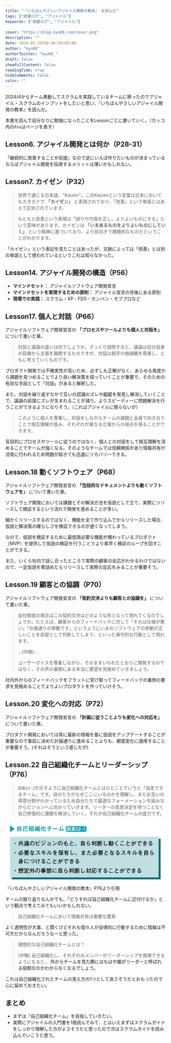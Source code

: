 ```yaml
---
title: "『いちばんやさしいアジャイル開発の教本』 を読んだ"
tags: ["読書ログ", "アジャイル"]
keywords: ["読書ログ", "アジャイル"]

cover: "https://blog.kyu08.com/cover.png"
description: ""
date: 2024-05-26T00:48:56+09:00
author: "kyu08"
authorTwitter: "kyu08_"
draft: false
showFullContent: false
readingTime: true
hideComments: false
color: ""
---
```


2024/4からチーム異動してスクラムを実践しているチームに移ったのでアジャイル・スクラムのインプットをしたいと思い、『いちばんやさしいアジャイル開発の教本』を読んだ。

本書を読んで自分なりに勉強になったことをLessonごとに書いていく。（カッコ内の`Pxx`はページを表す）

## Lesson6. アジャイル開発とは何か（P28-31）
「継続的に改善することが前提」なので逆にいえば作りたいものが決まっているならばアジャイル開発を採用するメリットは薄いかもしれない。

## Lesson7. カイゼン（P32）
> 世界で通じる日本語、"Kaizen"。このKaizenという言葉は日本においてもカタカナで **「カイゼン」** と表現されており、「改善」という単語とはあえて区別されています。
> 
> もともと改善という表現は「誤りや欠陥を正し、よりよいものにする」という意味があります。カイゼンは **「いまあるものをよりよいものにしていく」** という精神に基づいており、より前向きで積極的なものだということがわかります。

「カイゼン」という表記を見たことはあったが、文脈によっては「改善」とは別の単語として使われているというこれは知らなかった。

## Lesson14. アジャイル開発の構造（P56）
- **マインドセット：** アジャイルソフトウェア開発宣言
- **マインドセットを実現するための原則：** アジャイル宣言の背後にある原則
- **現場での実践：** スクラム・XP・FDD・カンバン・モブプロなど

## Lesson17. 個人と対話（P66）
アジャイルソフトウェア開発宣言の **「プロセスやツールよりも個人と対話を」** について書いた章。

> 対話と議論の違いは何でしょうか。ざっくり説明すると、議論は自分自身の目線から主張を展開するものですが、対話は相手の価値観を尊重し、ともに考えていくものです。

プロダクト開発では不確実性が高いため、必ずしも正解がなく、あらゆる角度から課題を見つめることでより良い解決策を探っていくことが重要で、そのための有効な手段として「対話」があると解釈した。

また、対話を繰り返すなかで互いの認識のズレや齟齬を発見し解消していくことで、議論の前提にズレが生まれることが減り、よりスピーディーに問題解決を行うことができるようになりそう。（これはアジャイルに限らないが）

> このように個人を尊重し、対話をしながらチームの課題と全員で向き合うことで相互理解が進み、それぞれが異なる立場からの視点を得ることができます。

盲目的にプロセスやツールに従うのではなく、個人との対話をして相互理解を深めることでチームが強くなる。そのようなチームでは信頼関係があり情報共有が活発に行われるため問題が起きても迅速にリカバリーできる。

## Lesson.18 動くソフトウェア（P68）
アジャイルソフトウェア開発宣言の **「包括的なドキュメントよりも動くソフトウェアを」** について書いた章。

ソフトウェア開発においては課題とその解決方法を仮説として立て、実際にリリースして検証するという流れで開発を進めることが多い。

細かくリリースするのではなく、機能を全て作り込んでからリリースした場合、仮説と解決策の確らしさを検証できるのが遅くなってしまう。

なので、仮説を検証するために最低限必要な機能が備わっているプロダクト（MVP）を提供して仮説の検証を行うことでより素早く検証のループを回すことができる。

また、いくら社内で話し合ったところで実際の顧客の反応がわかるわけではないので、一定仮説を煮詰めたらリリースして実際の反応をみることが重要そう。


## Lesson.19 顧客との協調（P70）
アジャイルソフトウェア開発宣言の **「契約交渉よりも顧客との協調を」** について書いた章。

> 自社開発の場合はこの契約交渉はどのような形となって現れてくるのでしょうか。たとえば、顧客からのフィードバックに対して「それは仕様が悪い」「仕様通りの挙動です」というようにいまのソフトウェアの挙動が正しいことを前提として判断してしまう、といった保守的な行動として現れます。
> 
> ...(中略)...
> 
> ユーザーボイスを尊重しながら、そのままいわれたとおりに開発するのではなく、その声の裏側にある本当に要望を見極めていきましょう。

社内外からのフィードバックをフラットに受け取ってフィードバックの裏側の要求を見極めることでよりよいプロダクトを作っていけそう。

## Lesson.20 変化への対応（P72）
アジャイルソフトウェア開発宣言の **「計画に従うことよりも変化への対応を」** について書いた章。

プロダクト開発においては常に最新の情報を基に仮説をアップデートすることが重要なので事前に決めた計画通りに進めることよりも、都度変化に適用することが重要そう。(それはそうという感じだが)

## Lesson.22 自己組織化チームとリーダーシップ（P76）

> `図表22-2`が示すように自己組織化チームとはひとことでいうと「自走できるチーム」です。自分たちがなぜここにいるのかを理解し、またお互いの得意分野がわかっているため自分たちで最適なフォーメーションを組みながらビジョンへと向かっていきます。リーダーの意思決定を待つことなく自己修復的に課題を解決していく。それが自己組織化チームの底力です。

![self-organizing-team.webp](self-organizing-team.webp)
『いちばんやさしいアジャイル開発の教本』P76より引用

チームの振り返りなんかでも、「どうすれば自己組織化チームに近付けるか」という観点で考えてみてもいいかもしれない。

> 自己組織化チームにおいて情報共有は重要な要素

よく透明性が大事、と聞くけどそれも個々人が自律的に行動するために情報は不可欠だからなんだろうなーと思った。

> 理想的な自己組織化チームとは？
> 
> (中略)
> 自己組織化し、それぞれのメンバーがリーダーシップを発揮できるようになると、 **外からチームを見た際にはもはや誰がリーダーと呼ばれる役割なのかわからなくなるでしょう。** 

これは自己組織化されたチームの見え方の1つとして良さそうだとおもったので心に留めておきたい。

## まとめ
- まずは「自己組織化チーム」を目指していきたい。
- 実際にアジャイルの入門書を1冊読んでみて、とはいえまずはスクラムガイドをしっかり理解した方がよさそうだと思ったので次はスクラムガイドを読み込んでいこうと思う。
